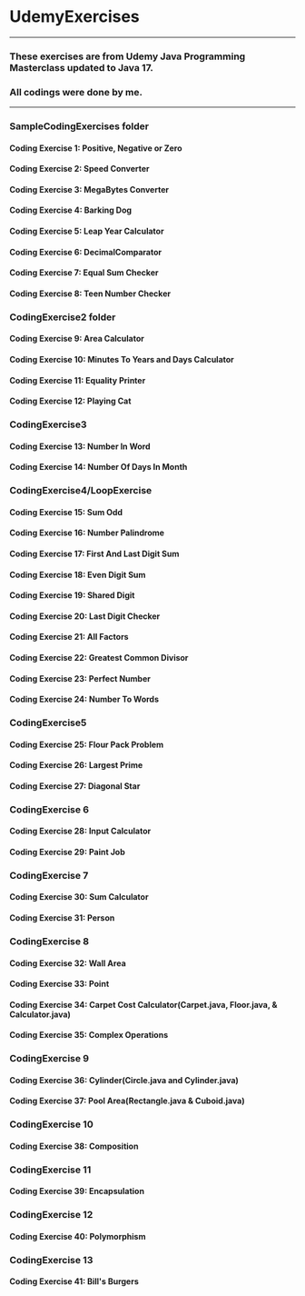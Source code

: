 # UdemyExercises
<hr>

### These exercises are from Udemy Java Programming Masterclass  updated to Java 17. 
### All codings were done by me.

<hr>

### SampleCodingExercises folder
#### Coding Exercise 1: Positive, Negative or Zero
#### Coding Exercise 2: Speed Converter
#### Coding Exercise 3: MegaBytes Converter
#### Coding Exercise 4: Barking Dog
#### Coding Exercise 5: Leap Year Calculator
#### Coding Exercise 6: DecimalComparator
#### Coding Exercise 7: Equal Sum Checker
#### Coding Exercise 8: Teen Number Checker

### CodingExercise2 folder
#### Coding Exercise 9: Area Calculator
#### Coding Exercise 10: Minutes To Years and Days Calculator
#### Coding Exercise 11: Equality Printer
#### Coding Exercise 12: Playing Cat

### CodingExercise3
#### Coding Exercise 13: Number In Word
#### Coding Exercise 14: Number Of Days In Month

### CodingExercise4/LoopExercise
#### Coding Exercise 15: Sum Odd
#### Coding Exercise 16: Number Palindrome
#### Coding Exercise 17: First And Last Digit Sum
#### Coding Exercise 18: Even Digit Sum
#### Coding Exercise 19: Shared Digit
#### Coding Exercise 20: Last Digit Checker
#### Coding Exercise 21: All Factors
#### Coding Exercise 22: Greatest Common Divisor
#### Coding Exercise 23: Perfect Number
#### Coding Exercise 24: Number To Words

### CodingExercise5
#### Coding Exercise 25: Flour Pack Problem
#### Coding Exercise 26: Largest Prime
#### Coding Exercise 27: Diagonal Star

### CodingExercise 6
#### Coding Exercise 28: Input Calculator
#### Coding Exercise 29: Paint Job

### CodingExercise 7
#### Coding Exercise 30: Sum Calculator
#### Coding Exercise 31: Person

### CodingExercise 8
#### Coding Exercise 32: Wall Area
#### Coding Exercise 33: Point
#### Coding Exercise 34: Carpet Cost Calculator(Carpet.java, Floor.java, & Calculator.java)
#### Coding Exercise 35: Complex Operations

### CodingExercise 9
#### Coding Exercise 36: Cylinder(Circle.java and Cylinder.java)
#### Coding Exercise 37: Pool Area(Rectangle.java & Cuboid.java)

### CodingExercise 10
#### Coding Exercise 38: Composition

### CodingExercise 11
#### Coding Exercise 39: Encapsulation

### CodingExercise 12
#### Coding Exercise 40: Polymorphism

### CodingExercise 13
#### Coding Exercise 41: Bill's Burgers
